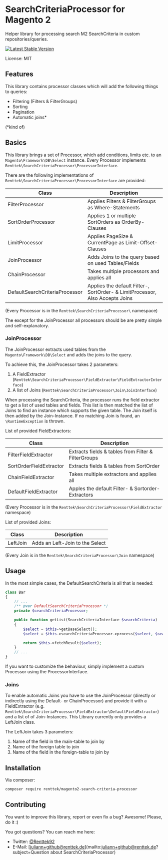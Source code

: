 # SearchCriteriaProcessor for Magento 2

Helper library for processing search M2 SearchCriteria in custom repositories/queries.

[![Latest Stable Version](https://poser.pugx.org/renttek/magento2-search-criteria-processor/version)](https://packagist.org/packages/renttek/magento2-search-criteria-processor)

License: MIT

## Features

This library contains processor classes which will add the following things to queries:

- Filtering (Filters & FilterGroups)
- Sorting
- Pagination
- Automatic joins*

(*kind of)

## Basics

This library brings a set of Processor, which add conditions, limits etc. to an `Magento\Framework\DB\Select` instance.
Every Processor implements `Renttek\SearchCriteriaProcessor\ProcessorInterface`.

There are the following implementations of `Renttek\SearchCriteriaProcessor\ProcessorInterface` are provided:

| Class                          | Description                                                                  |
| ------------------------------ | ---------------------------------------------------------------------------- |
| FilterProcessor                | Applies Filters & FilterGroups as Where-Statements                           |
| SortOrderProcessor             | Applies 1 or multiple SortOrders as OrderBy-Clauses                          |
| LimitProcessor                 | Applies PageSize & CurrentPage as Limit-Offset-Clauses                       |
| JoinProcessor                  | Adds Joins to the query based on used Tables/Fields                          |
| ChainProcessor                 | Takes multiple processors and applies all                                    | 
| DefaultSearchCriteriaProcessor | Applies the default Filter-, SortOrder- & LimitProcessor, Also Accepts Joins |

(Every Processor is in the `Renttek\SearchCriteriaProcessor\` namespace)

The except for the JoinProcessor all processors should be are pretty simple and self-explanatory.


### JoinProcessor

The JoinProcessor extracts used tables from the `Magento\Framework\DB\Select` and adds the joins to the query.

To achieve this, the JoinProcessor takes 2 parameters:

1. A FieldExtractor (`Renttek\SearchCriteriaProcessor\FieldExtractor\FieldExtractorInterface`)
2. A list of Joins (`Renttek\SearchCriteriaProcessor\Join\JoinInterface`)

When processing the SearchCriteria, the processor runs the field extractor to get a list of used tables and fields.
This list is then matched the list of Joins to find an instance which supports the given table.
The Join itself is then added by the Join-Instance.
If no matching Join is found, an `\RuntimeException` is thrown.

List of provided FieldExtractors:

|  Class                  | Description                                         |
| ----------------------- | --------------------------------------------------- |
| FilterFieldExtractor    | Extracts fields & tables from Filter & FilterGroups |
| SortOrderFieldExtractor | Extracts fields & tables from SortOrder             |
| ChainFieldExtractor     | Takes multiple extractors and applies all           |
| DefaultFieldExtractor   | Apples the default Filter- & Sortorder-Extractors   |

(Every Processor is in the `Renttek\SearchCriteriaProcessor\FieldExtractor` namespace)


List of provided Joins:

|  Class                  | Description                     |
| ----------------------- | ------------------------------- |
| LeftJoin                | Adds an Left-Join to the Select |

(Every Join is in the `Renttek\SearchCriteriaProcessor\Join` namespace)


## Usage

In the most simple cases, the DefaultSearchCriteria is all that is needed:

```php
class Bar
{
    // ...
    /** @var DefaultSearchCriteriaProcessor */
    private $searchCriteriaProcessor;

    public function getList(SearchCriteriaInterface $searchCriteria)
    {
        $select = $this->getBaseSelect();
        $select = $this->searchCriteriaProcessor->process($select, $searchCriteria);

        return $this->fetchResult($select);
    }
    // ...
}
```

If you want to customize the behaviour, simply implement a custom Processor using the ProcessorInterface.

### Joins

To enable automatic Joins you have to use the JoinProcessor (directly or indirectly using the Default- or ChainProcessor)
and provide it with a FieldExtractor (e.g. `Renttek\SearchCriteriaProcessor\FieldExtractor\DefaultFieldExtractor`) and a 
list of of Join-Instances.
This Library currently only provides a LeftJoin class.

The LeftJoin takes 3 parameters:

1. Name of the field in the main-table to join by
2. Name of the foreign table to join
3. Name of the field in the foreign-table to join by


## Installation

Via composer:

```bash
composer require renttek/magento2-search-criteria-processor
```


## Contributing

You want to improve this library, report or even fix a bug? Awesome! Please, do it :)

You got questions? You can reach me here:

- Twitter: [@Renttek92](https://twitter.com/Renttek92)
- E-Mail:  [juliann+github@renttek.de](mailto:juliann+github@renttek.de?subject=Question about SearchCriteriaProcessor)
